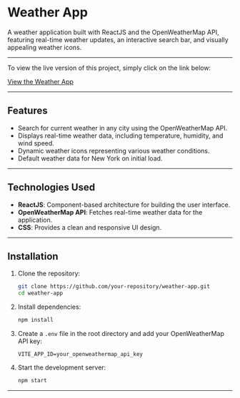 # Weather App

A weather application built with ReactJS and the OpenWeatherMap API, featuring real-time weather updates, an interactive search bar, and visually appealing weather icons.

---

To view the live version of this project, simply click on the link below:

[View the Weather App](https://weatherapp-liart-iota-25.vercel.app/)

---

## Features
- Search for current weather in any city using the OpenWeatherMap API.
- Displays real-time weather data, including temperature, humidity, and wind speed.
- Dynamic weather icons representing various weather conditions.
- Default weather data for New York on initial load.

---

## Technologies Used
- **ReactJS**: Component-based architecture for building the user interface.
- **OpenWeatherMap API**: Fetches real-time weather data for the application.
- **CSS**: Provides a clean and responsive UI design.

---

## Installation
1. Clone the repository:
    ```bash
    git clone https://github.com/your-repository/weather-app.git
    cd weather-app
    ```

2. Install dependencies:
    ```bash
    npm install
    ```

3. Create a `.env` file in the root directory and add your OpenWeatherMap API key:
    ```env
    VITE_APP_ID=your_openweathermap_api_key
    ```

4. Start the development server:
    ```bash
    npm start
    ```

---
